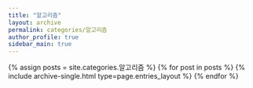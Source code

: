 ```yaml
---
title: "알고리즘"
layout: archive
permalink: categories/알고리즘
author_profile: true
sidebar_main: true
---
```



{% assign posts = site.categories.알고리즘 %}
{% for post in posts %} {% include archive-single.html type=page.entries_layout %} {% endfor %}